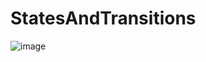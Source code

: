 # StatesAndTransitions
![image](https://github.com/user-attachments/assets/2febfa7e-d46f-4802-9548-2a5fd4adb52a)
